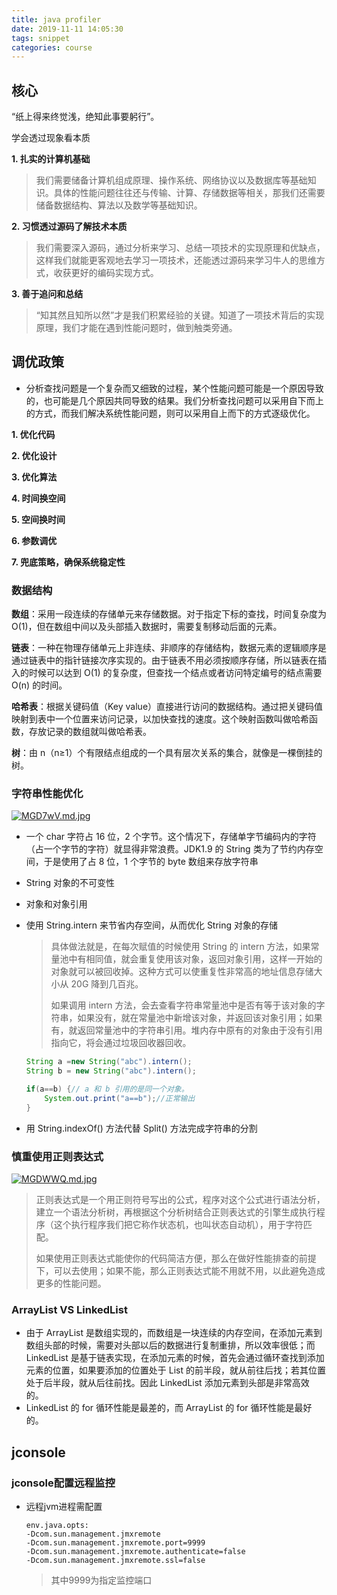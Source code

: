 ```yaml
---
title: java profiler
date: 2019-11-11 14:05:30
tags: snippet
categories: course
---
```


## 核心

“纸上得来终觉浅，绝知此事要躬行”。

学会透过现象看本质

**1. 扎实的计算机基础**

> 我们需要储备计算机组成原理、操作系统、网络协议以及数据库等基础知识。具体的性能问题往往还与传输、计算、存储数据等相关，那我们还需要储备数据结构、算法以及数学等基础知识。

**2. 习惯透过源码了解技术本质**

> 我们需要深入源码，通过分析来学习、总结一项技术的实现原理和优缺点，这样我们就能更客观地去学习一项技术，还能透过源码来学习牛人的思维方式，收获更好的编码实现方式。

**3. 善于追问和总结**

> “知其然且知所以然”才是我们积累经验的关键。知道了一项技术背后的实现原理，我们才能在遇到性能问题时，做到触类旁通。

## 调优政策

- 分析查找问题是一个复杂而又细致的过程，某个性能问题可能是一个原因导致的，也可能是几个原因共同导致的结果。我们分析查找问题可以采用自下而上的方式，而我们解决系统性能问题，则可以采用自上而下的方式逐级优化。

**1. 优化代码**

**2. 优化设计**

**3. 优化算法**

**4. 时间换空间**

**5. 空间换时间**

**6. 参数调优**

**7. 兜底策略，确保系统稳定性**

### 数据结构

**数组**：采用一段连续的存储单元来存储数据。对于指定下标的查找，时间复杂度为 O(1)，但在数组中间以及头部插入数据时，需要复制移动后面的元素。

**链表**：一种在物理存储单元上非连续、非顺序的存储结构，数据元素的逻辑顺序是通过链表中的指针链接次序实现的。由于链表不用必须按顺序存储，所以链表在插入的时候可以达到 O(1) 的复杂度，但查找一个结点或者访问特定编号的结点需要 O(n) 的时间。

**哈希表**：根据关键码值（Key value）直接进行访问的数据结构。通过把关键码值映射到表中一个位置来访问记录，以加快查找的速度。这个映射函数叫做哈希函数，存放记录的数组就叫做哈希表。

**树**：由 n（n≥1）个有限结点组成的一个具有层次关系的集合，就像是一棵倒挂的树。

### 字符串性能优化

[![MGD7wV.md.jpg](https://s2.ax1x.com/2019/11/13/MGD7wV.md.jpg)](https://imgchr.com/i/MGD7wV)

- 一个 char 字符占 16 位，2 个字节。这个情况下，存储单字节编码内的字符（占一个字节的字符）就显得非常浪费。JDK1.9 的 String 类为了节约内存空间，于是使用了占 8 位，1 个字节的 byte 数组来存放字符串

- String 对象的不可变性

- 对象和对象引用

- 使用 String.intern 来节省内存空间，从而优化 String 对象的存储
  
  > 具体做法就是，在每次赋值的时候使用 String 的 intern 方法，如果常量池中有相同值，就会重复使用该对象，返回对象引用，这样一开始的对象就可以被回收掉。这种方式可以使重复性非常高的地址信息存储大小从 20G 降到几百兆。
  > 
  > 如果调用 intern 方法，会去查看字符串常量池中是否有等于该对象的字符串，如果没有，就在常量池中新增该对象，并返回该对象引用；如果有，就返回常量池中的字符串引用。堆内存中原有的对象由于没有引用指向它，将会通过垃圾回收器回收。
  
  ```java
  String a =new String("abc").intern();
  String b = new String("abc").intern();
  
  if(a==b) {// a 和 b 引用的是同一个对象。
      System.out.print("a==b");//正常输出
  }
  ```

- 用 String.indexOf() 方法代替 Split() 方法完成字符串的分割 

### 慎重使用正则表达式

[![MGDWWQ.md.jpg](https://s2.ax1x.com/2019/11/13/MGDWWQ.md.jpg)](https://imgchr.com/i/MGDWWQ)

> 正则表达式是一个用正则符号写出的公式，程序对这个公式进行语法分析，建立一个语法分析树，再根据这个分析树结合正则表达式的引擎生成执行程序（这个执行程序我们把它称作状态机，也叫状态自动机），用于字符匹配。
> 
> 如果使用正则表达式能使你的代码简洁方便，那么在做好性能排查的前提下，可以去使用；如果不能，那么正则表达式能不用就不用，以此避免造成更多的性能问题。

### ArrayList VS LinkedList

- 由于 ArrayList 是数组实现的，而数组是一块连续的内存空间，在添加元素到数组头部的时候，需要对头部以后的数据进行复制重排，所以效率很低；而 LinkedList 是基于链表实现，在添加元素的时候，首先会通过循环查找到添加元素的位置，如果要添加的位置处于 List 的前半段，就从前往后找；若其位置处于后半段，就从后往前找。因此 LinkedList 添加元素到头部是非常高效的。
- LinkedList 的 for 循环性能是最差的，而 ArrayList 的 for 循环性能是最好的。

## jconsole

### jconsole配置远程监控

- 远程jvm进程需配置

  ```shell
  env.java.opts: 
  -Dcom.sun.management.jmxremote 
  -Dcom.sun.management.jmxremote.port=9999
  -Dcom.sun.management.jmxremote.authenticate=false 
  -Dcom.sun.management.jmxremote.ssl=false
  ```

  > 其中9999为指定监控端口

